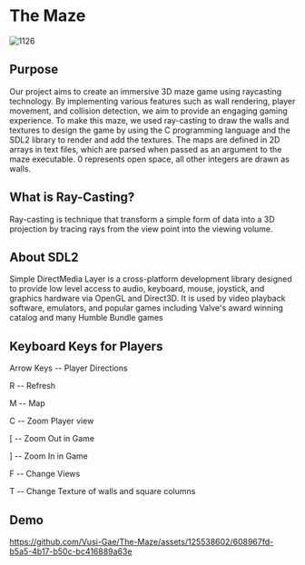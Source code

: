 # The Maze

![1126](https://github.com/Vusi-Gae/The-Maze/assets/125538602/2f799223-bb13-41da-8ab8-db93584d41b5)

## Purpose
Our project aims to create an immersive 3D maze game using raycasting technology. By implementing various features such as wall rendering, player movement, and collision detection, we aim to provide an engaging gaming experience.
To make this maze, we used ray-casting to draw the walls and textures to design the game by using the C programming language and the SDL2 library to render and add the textures. The maps are defined in 2D arrays in text files, which are parsed when passed as an argument to the maze executable. 0 represents open space, all other integers are drawn as walls.
## What is Ray-Casting?
Ray-casting is technique that transform a simple form of data into a 3D projection by tracing rays from the view point into the viewing volume.
## About SDL2
Simple DirectMedia Layer is a cross-platform development library designed to provide low level access to audio, keyboard, mouse, joystick, and graphics hardware via OpenGL and Direct3D. It is used by video playback software, emulators, and popular games including Valve's award winning catalog and many Humble Bundle games
## Keyboard Keys for Players

Arrow Keys -- Player Directions 

R -- Refresh 

M -- Map 

C -- Zoom Player view 

[ -- Zoom Out in Game 

] -- Zoom In in Game 

F -- Change Views 

T -- Change Texture of walls and square columns

## Demo
https://github.com/Vusi-Gae/The-Maze/assets/125538602/608967fd-b5a5-4b17-b50c-bc416889a63e

